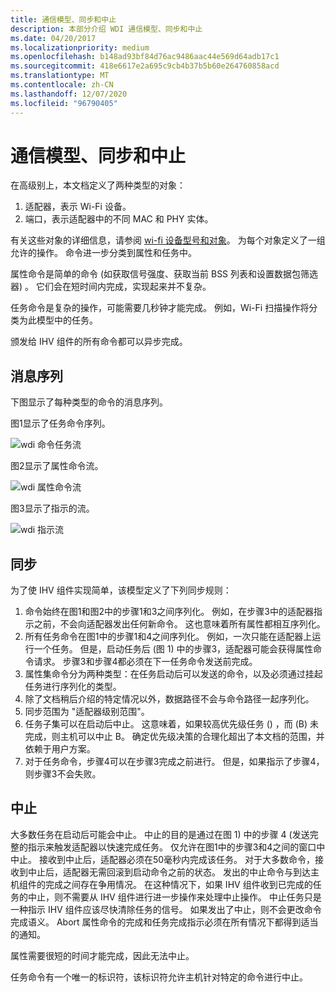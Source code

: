 ```yaml
---
title: 通信模型、同步和中止
description: 本部分介绍 WDI 通信模型、同步和中止
ms.date: 04/20/2017
ms.localizationpriority: medium
ms.openlocfilehash: b148ad93bf84d76ac9486aac44e569d64adb17c1
ms.sourcegitcommit: 418e6617e2a695c9cb4b37b5b60e264760858acd
ms.translationtype: MT
ms.contentlocale: zh-CN
ms.lasthandoff: 12/07/2020
ms.locfileid: "96790405"
---
```

# <a name="communication-model-synchronization-and-abort"></a>通信模型、同步和中止


在高级别上，本文档定义了两种类型的对象：

1.  适配器，表示 Wi-Fi 设备。
2.  端口，表示适配器中的不同 MAC 和 PHY 实体。

有关这些对象的详细信息，请参阅 [wi-fi 设备型号和对象](wdi-objects.md)。
为每个对象定义了一组允许的操作。 命令进一步分类到属性和任务中。

属性命令是简单的命令 (如获取信号强度、获取当前 BSS 列表和设置数据包筛选器) 。 它们会在短时间内完成，实现起来并不复杂。

任务命令是复杂的操作，可能需要几秒钟才能完成。 例如，Wi-Fi 扫描操作将分类为此模型中的任务。

颁发给 IHV 组件的所有命令都可以异步完成。

## <a name="sequence-of-messages"></a>消息序列


下图显示了每种类型的命令的消息序列。

图1显示了任务命令序列。

![wdi 命令任务流](images/wdi-command-task-flow.png)

图2显示了属性命令流。

![wdi 属性命令流](images/wdi-property-command-flow.png)

图3显示了指示的流。

![wdi 指示流](images/wdi-indication-flow.png)

## <a name="synchronization"></a>同步


为了使 IHV 组件实现简单，该模型定义了下列同步规则：

1.  命令始终在图1和图2中的步骤1和3之间序列化。 例如，在步骤3中的适配器指示之前，不会向适配器发出任何新命令。 这也意味着所有属性都相互序列化。
2.  所有任务命令在图1中的步骤1和4之间序列化。 例如，一次只能在适配器上运行一个任务。 但是，启动任务后 (图 1) 中的步骤3，适配器可能会获得属性命令请求。 步骤3和步骤4都必须在下一任务命令发送前完成。
3.  属性集命令分为两种类型：在任务启动后可以发送的命令，以及必须通过挂起任务进行序列化的类型。
4.  除了文档稍后介绍的特定情况以外，数据路径不会与命令路径一起序列化。
5.  同步范围为 "适配器级别范围"。
6.  任务子集可以在启动后中止。 这意味着，如果较高优先级任务 () ，而 (B) 未完成，则主机可以中止 B。 确定优先级决策的合理化超出了本文档的范围，并依赖于用户方案。
7.  对于任务命令，步骤4可以在步骤3完成之前进行。 但是，如果指示了步骤4，则步骤3不会失败。

## <a name="abort"></a>中止


大多数任务在启动后可能会中止。 中止的目的是通过在图 1) 中的步骤 4 (发送完整的指示来触发适配器以快速完成任务。 仅允许在图1中的步骤3和4之间的窗口中中止。 接收到中止后，适配器必须在50毫秒内完成该任务。 对于大多数命令，接收到中止后，适配器无需回滚到启动命令之前的状态。 发出的中止命令与到达主机组件的完成之间存在争用情况。 在这种情况下，如果 IHV 组件收到已完成的任务的中止，则不需要从 IHV 组件进行进一步操作来处理中止操作。 中止任务只是一种指示 IHV 组件应该尽快清除任务的信号。 如果发出了中止，则不会更改命令完成语义。 Abort 属性命令的完成和任务完成指示必须在所有情况下都得到适当的通知。

属性需要很短的时间才能完成，因此无法中止。

任务命令有一个唯一的标识符，该标识符允许主机针对特定的命令进行中止。

 

 





